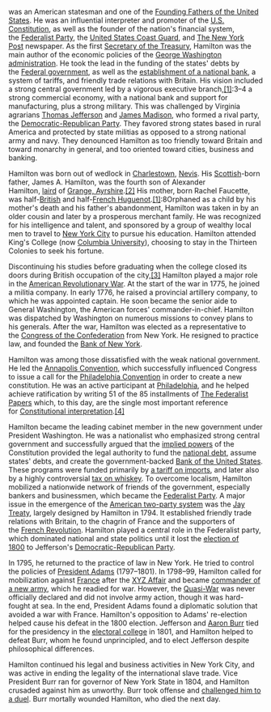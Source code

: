 was an American statesman and one of the [Founding Fathers of the United States](https://en.wikipedia.org/wiki/Founding_Fathers_of_the_United_States). He was an influential interpreter and promoter of the [U.S. Constitution](https://en.wikipedia.org/wiki/U.S._Constitution), as well as the founder of the nation's financial system, the [Federalist Party](https://en.wikipedia.org/wiki/Federalist_Party), the [United States Coast Guard](https://en.wikipedia.org/wiki/United_States_Coast_Guard), and [The New York Post](https://en.wikipedia.org/wiki/The_New_York_Post) newspaper. As the first [Secretary of the Treasury](https://en.wikipedia.org/wiki/Secretary_of_the_Treasury), Hamilton was the main author of the economic policies of the [George Washington administration](https://en.wikipedia.org/wiki/Presidency_of_George_Washington). He took the lead in the funding of the states' debts by the [Federal government](https://en.wikipedia.org/wiki/Federal_government), as well as the [establishment of a national bank](https://en.wikipedia.org/wiki/First_Bank_of_the_United_States), a system of tariffs, and friendly trade relations with Britain. His vision included a strong central government led by a vigorous executive branch,[[1]](https://en.wikipedia.org/wiki/Alexander_Hamilton#cite_note-chernow-1):3–4 a strong commercial economy, with a national bank and support for manufacturing, plus a strong military. This was challenged by Virginia agrarians [Thomas Jefferson](https://en.wikipedia.org/wiki/Thomas_Jefferson) and [James Madison](https://en.wikipedia.org/wiki/James_Madison), who formed a rival party, the [Democratic-Republican Party](https://en.wikipedia.org/wiki/Democratic-Republican_Party). They favored strong states based in rural America and protected by state militias as opposed to a strong national army and navy. They denounced Hamilton as too friendly toward Britain and toward monarchy in general, and too oriented toward cities, business and banking.

Hamilton was born out of wedlock in [Charlestown](https://en.wikipedia.org/wiki/Charlestown,_Saint_Kitts_and_Nevis), [Nevis](https://en.wikipedia.org/wiki/Nevis). His [Scottish](https://en.wikipedia.org/wiki/Scottish_people)-born father, James A. Hamilton, was the fourth son of Alexander Hamilton, [laird](https://en.wikipedia.org/wiki/Laird) of [Grange, Ayrshire](https://en.wikipedia.org/wiki/Grange,_Ayrshire).[[2]](https://en.wikipedia.org/wiki/Alexander_Hamilton#cite_note-Randall1-2) His mother, born Rachel Faucette, was half-[British](https://en.wikipedia.org/wiki/British_people) and half-[French Huguenot](https://en.wikipedia.org/wiki/French_Huguenots).[[1]](https://en.wikipedia.org/wiki/Alexander_Hamilton#cite_note-chernow-1):8Orphaned as a child by his mother's death and his father's abandonment, Hamilton was taken in by an older cousin and later by a prosperous merchant family. He was recognized for his intelligence and talent, and sponsored by a group of wealthy local men to travel to [New York City](https://en.wikipedia.org/wiki/New_York_City) to pursue his education. Hamilton attended King's College (now [Columbia University](https://en.wikipedia.org/wiki/Columbia_University)), choosing to stay in the Thirteen Colonies to seek his fortune.

Discontinuing his studies before graduating when the college closed its doors during British occupation of the city,[[3]](https://en.wikipedia.org/wiki/Alexander_Hamilton#cite_note-ReferenceA-3) Hamilton played a major role in the [American Revolutionary War](https://en.wikipedia.org/wiki/American_Revolutionary_War). At the start of the war in 1775, he joined a militia company. In early 1776, he raised a provincial artillery company, to which he was appointed captain. He soon became the senior aide to General Washington, the American forces' commander-in-chief. Hamilton was dispatched by Washington on numerous missions to convey plans to his generals. After the war, Hamilton was elected as a representative to the [Congress of the Confederation](https://en.wikipedia.org/wiki/Congress_of_the_Confederation) from New York. He resigned to practice law, and founded the [Bank of New York](https://en.wikipedia.org/wiki/Bank_of_New_York).

Hamilton was among those dissatisfied with the weak national government. He led the [Annapolis Convention](https://en.wikipedia.org/wiki/Annapolis_Convention_\(1786\)), which successfully influenced Congress to issue a call for the [Philadelphia Convention](https://en.wikipedia.org/wiki/Constitutional_Convention_\(United_States\)) in order to create a new constitution. He was an active participant at [Philadelphia](https://en.wikipedia.org/wiki/Philadelphia), and he helped achieve ratification by writing 51 of the 85 installments of [The Federalist Papers](https://en.wikipedia.org/wiki/The_Federalist_Papers) which, to this day, are the single most important reference for [Constitutional interpretation](https://en.wikipedia.org/wiki/Constitutional_interpretation).[[4]](https://en.wikipedia.org/wiki/Alexander_Hamilton#cite_note-4)

Hamilton became the leading cabinet member in the new government under President Washington. He was a nationalist who emphasized strong central government and successfully argued that the [implied powers](https://en.wikipedia.org/wiki/Implied_powers) of the Constitution provided the legal authority to fund the [national debt](https://en.wikipedia.org/wiki/National_debt), assume states' debts, and create the government-backed [Bank of the United States](https://en.wikipedia.org/wiki/First_Bank_of_the_United_States). These programs were funded primarily by [a tariff on imports](https://en.wikipedia.org/wiki/Tariff_in_American_history), and later also by a highly controversial [tax on whiskey](https://en.wikipedia.org/wiki/Whiskey_tax). To overcome localism, Hamilton mobilized a nationwide network of friends of the government, especially bankers and businessmen, which became the [Federalist Party](https://en.wikipedia.org/wiki/Federalist_Party). A major issue in the emergence of the [American two-party system](https://en.wikipedia.org/wiki/First_Party_System) was the [Jay Treaty](https://en.wikipedia.org/wiki/Jay_Treaty), largely designed by Hamilton in 1794. It established friendly trade relations with Britain, to the chagrin of France and the supporters of the [French Revolution](https://en.wikipedia.org/wiki/French_Revolution). Hamilton played a central role in the Federalist party, which dominated national and state politics until it lost the [election of 1800](https://en.wikipedia.org/wiki/United_States_presidential_election,_1800) to Jefferson's [Democratic-Republican Party](https://en.wikipedia.org/wiki/Democratic-Republican_Party).

In 1795, he returned to the practice of law in New York. He tried to control the policies of [President Adams](https://en.wikipedia.org/wiki/John_Adams) (1797–1801). In 1798–99, Hamilton called for mobilization against [France](https://en.wikipedia.org/wiki/French_First_Republic) after the [XYZ Affair](https://en.wikipedia.org/wiki/XYZ_Affair) and became [commander of a new army](https://en.wikipedia.org/wiki/Commanding_General_of_the_United_States_Army), which he readied for war. However, the [Quasi-War](https://en.wikipedia.org/wiki/Quasi-War) was never officially declared and did not involve army action, though it was hard-fought at sea. In the end, President Adams found a diplomatic solution that avoided a war with France. Hamilton's opposition to Adams' re-election helped cause his defeat in the 1800 election. Jefferson and [Aaron Burr](https://en.wikipedia.org/wiki/Aaron_Burr) tied for the presidency in the [electoral college](https://en.wikipedia.org/wiki/Electoral_college) in 1801, and Hamilton helped to defeat Burr, whom he found unprincipled, and to elect Jefferson despite philosophical differences.

Hamilton continued his legal and business activities in New York City, and was active in ending the legality of the international slave trade. Vice President Burr ran for governor of New York State in 1804, and Hamilton crusaded against him as unworthy. Burr took offense and [challenged him to a duel](https://en.wikipedia.org/wiki/Burr%E2%80%93Hamilton_duel). Burr mortally wounded Hamilton, who died the next day.